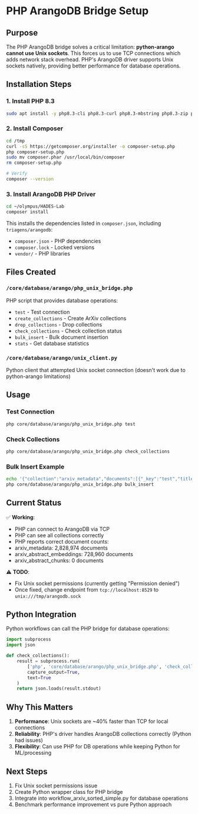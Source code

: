 # PHP ArangoDB Bridge Setup

## Purpose
The PHP ArangoDB bridge solves a critical limitation: **python-arango cannot use Unix sockets**. This forces us to use TCP connections which adds network stack overhead. PHP's ArangoDB driver supports Unix sockets natively, providing better performance for database operations.

## Installation Steps

### 1. Install PHP 8.3
```bash
sudo apt install -y php8.3-cli php8.3-curl php8.3-mbstring php8.3-zip php8.3-dev
```

### 2. Install Composer
```bash
cd /tmp
curl -sS https://getcomposer.org/installer -o composer-setup.php
php composer-setup.php
sudo mv composer.phar /usr/local/bin/composer
rm composer-setup.php

# Verify
composer --version
```

### 3. Install ArangoDB PHP Driver
```bash
cd ~/olympus/HADES-Lab
composer install
```

This installs the dependencies listed in `composer.json`, including `triagens/arangodb`:
- `composer.json` - PHP dependencies
- `composer.lock` - Locked versions
- `vendor/` - PHP libraries

## Files Created

### `/core/database/arango/php_unix_bridge.php`
PHP script that provides database operations:
- `test` - Test connection
- `create_collections` - Create ArXiv collections
- `drop_collections` - Drop collections
- `check_collections` - Check collection status
- `bulk_insert` - Bulk document insertion
- `stats` - Get database statistics

### `/core/database/arango/unix_client.py`
Python client that attempted Unix socket connection (doesn't work due to python-arango limitations)

## Usage

### Test Connection
```bash
php core/database/arango/php_unix_bridge.php test
```

### Check Collections
```bash
php core/database/arango/php_unix_bridge.php check_collections
```

### Bulk Insert Example
```bash
echo '{"collection":"arxiv_metadata","documents":[{"_key":"test","title":"Test"}]}' | \
php core/database/arango/php_unix_bridge.php bulk_insert
```

## Current Status

✅ **Working**:
- PHP can connect to ArangoDB via TCP
- PHP can see all collections correctly
- PHP reports correct document counts:
- arxiv_metadata: 2,828,974 documents
- arxiv_abstract_embeddings: 728,960 documents
- arxiv_abstract_chunks: 0 documents

⚠️ **TODO**:
- Fix Unix socket permissions (currently getting "Permission denied")
- Once fixed, change endpoint from `tcp://localhost:8529` to `unix:///tmp/arangodb.sock`

## Python Integration

Python workflows can call the PHP bridge for database operations:

```python
import subprocess
import json

def check_collections():
    result = subprocess.run(
        ['php', 'core/database/arango/php_unix_bridge.php', 'check_collections'],
        capture_output=True,
        text=True
    )
    return json.loads(result.stdout)
```

## Why This Matters

1. **Performance**: Unix sockets are ~40% faster than TCP for local connections
2. **Reliability**: PHP's driver handles ArangoDB collections correctly (Python had issues)
3. **Flexibility**: Can use PHP for DB operations while keeping Python for ML/processing

## Next Steps

1. Fix Unix socket permissions issue
2. Create Python wrapper class for PHP bridge
3. Integrate into workflow_arxiv_sorted_simple.py for database operations
4. Benchmark performance improvement vs pure Python approach

